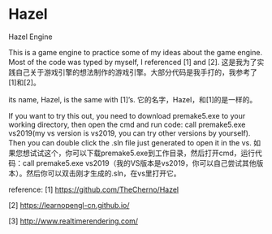 # Hazel
Hazel Engine

This is a game engine to practice some of my ideas about the game engine. Most of the code was typed by myself, I referenced [1] and [2]. 
这是我为了实践自己关于游戏引擎的想法制作的游戏引擎。大部分代码是我手打的，我参考了[1]和[2]。

its name, Hazel, is the same with [1]’s.
它的名字，Hazel，和[1]的是一样的。

If you want to try this out, you need to download premake5.exe to your working directory, then open the cmd and run code: call premake5.exe vs2019(my vs version is vs2019, you can try other versions by yourself). Then you can double click the .sln file just generated to open it in the vs.
如果您想试试这个，你可以下载premake5.exe到工作目录，然后打开cmd，运行代码：call premake5.exe vs2019（我的VS版本是vs2019，你可以自己尝试其他版本）。然后你可以双击刚才生成的.sln，在vs里打开它。

reference:
 [1] https://github.com/TheCherno/Hazel
 
 
 [2] https://learnopengl-cn.github.io/
 
 
 [3] http://www.realtimerendering.com/
 
 
